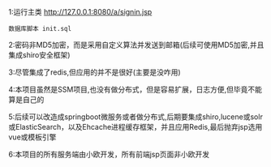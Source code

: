 1:运行主类
    http://127.0.0.1:8080/a/signin.jsp

	数据库脚本 init.sql
2:密码非MD5加密，而是采用自定义算法并发送到邮箱(后续可使用MD5加密,并且集成shiro安全框架) 

3:尽管集成了redis,但应用的并不是很好(主要是没咋用)

4:本项目虽然是SSM项目,也没有做分布式，但是容易扩展，日志方便,但毕竟不能算是自己的

5:后续可以改造成springboot微服务或者做分布式,后期要集成shiro,lucene或solr或ElasticSearch，以及Ehcache进程缓存框架，并且应用Redis,最后抛弃jsp选用vue或模板引擎

6:本项目的所有服务端由小欧开发，所有前端jsp页面非小欧开发
